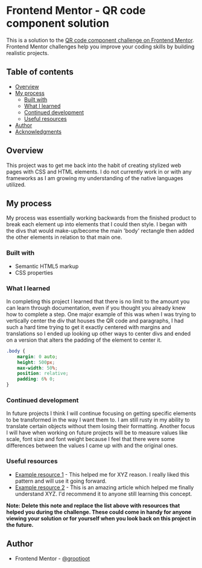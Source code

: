 # Frontend Mentor - QR code component solution

This is a solution to the [QR code component challenge on Frontend Mentor](https://www.frontendmentor.io/challenges/qr-code-component-iux_sIO_H). Frontend Mentor challenges help you improve your coding skills by building realistic projects.

## Table of contents

- [Overview](#overview)
- [My process](#my-process)
  - [Built with](#built-with)
  - [What I learned](#what-i-learned)
  - [Continued development](#continued-development)
  - [Useful resources](#useful-resources)
- [Author](#author)
- [Acknowledgments](#acknowledgments)


## Overview

This project was to get me back into the habit of creating stylized web pages with CSS and HTML elements. I do not currently work in or with any frameworks as I am growing my understanding of the native languages utilized.

## My process

My process was essentially working backwards from the finished product to break each element up into elements that I could then style. I began with the divs that would make-up/become the main 'body' rectangle then added the other elements in relation to that main one.

### Built with

- Semantic HTML5 markup
- CSS properties

### What I learned

In completing this project I learned that there is no limit to the amount you can learn through documentation, even if you thought you already knew how to complete a step. One major example of this was when I was trying to vertically center the div that houses the QR code and paragraphs, I had such a hard time trying to get it exactly centered with margins and translations so I ended up looking up other ways to center divs and ended on a version that alters the padding of the element to center it.

```css
.body {
    margin: 0 auto;
    height: 500px;
    max-width: 50%;
    position: relative;
    padding: 6% 0;
}
```


### Continued development

In future projects I think I will continue focusing on getting specific elements to be transformed in the way I want them to. I am still rusty in my ability to translate certain objects without them losing their formatting. Another focus I will have when working on future projects will be to measure values like scale, font size and font weight because I feel that there were some differences between the values I came up with and the original ones.

### Useful resources

- [Example resource 1](https://www.example.com) - This helped me for XYZ reason. I really liked this pattern and will use it going forward.
- [Example resource 2](https://www.example.com) - This is an amazing article which helped me finally understand XYZ. I'd recommend it to anyone still learning this concept.

**Note: Delete this note and replace the list above with resources that helped you during the challenge. These could come in handy for anyone viewing your solution or for yourself when you look back on this project in the future.**

## Author

- Frontend Mentor - [@grootjoot](https://www.frontendmentor.io/profile/grootjoot)
